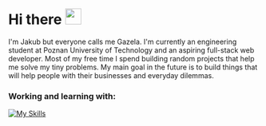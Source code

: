 # Hi there <img src="https://cdn3.emoji.gg/emojis/2112_wave_animated.gif" width="32px" height="32px">

I'm Jakub but everyone calls me Gazela. I'm currently an engineering student at Poznan University of Technology and an aspiring full-stack web developer. Most of my free time I spend building random projects that help me solve my tiny problems. My main goal in the future is to build things that will help people with their businesses and everyday dilemmas.

### Working and learning with:
[![My Skills](https://skillicons.dev/icons?i=aws,gcp,azure,react,vue,flutter&perline=3)](https://skillicons.dev)

